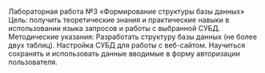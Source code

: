 Лабораторная работа №3 «Формирование структуры базы данных»
Цель: получить теоретические знания и практические навыки в использовании языка запросов и работы с выбранной СУБД.
Методические указания:
Разработать структуру базы данных (не более двух таблиц).
Настройка СУБД для работы с веб-сайтом.
Научиться сохранять и использовать данные вводимые в форму авторизации пользователя.
